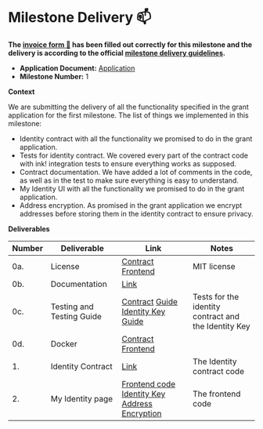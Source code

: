 # Milestone Delivery :mailbox:

**The [invoice form :pencil:](https://docs.google.com/forms/d/e/1FAIpQLSfmNYaoCgrxyhzgoKQ0ynQvnNRoTmgApz9NrMp-hd8mhIiO0A/viewform) has been filled out correctly for this milestone and the delivery is according to the official [milestone delivery guidelines](https://github.com/w3f/Grants-Program/blob/master/docs/Support%20Docs/milestone-deliverables-guidelines.md).**

- **Application Document:** [Application](https://github.com/w3f/Grants-Program/blob/master/applications/Dotflow.md)
- **Milestone Number:** 1

**Context**

We are submitting the delivery of all the functionality specified in the grant application for the first milestone.
The list of things we implemented in this milestone:

- Identity contract with all the functionality we promised to do in the grant application.
- Tests for identity contract. We covered every part of the contract code with ink! integration tests to ensure everything works as supposed.
- Contract documentation. We have added a lot of comments in the code, as well as in the test to make sure everything is easy to understand.
- My Identity UI with all the functionality we promised to do in the grant application.
- Address encryption. As promised in the grant application we encrypt addresses before storing them in the identity contract to ensure privacy.

**Deliverables**

| Number | Deliverable               | Link                                                                                                                                                                                                                                                                                                                                                 | Notes                                                |
| ------ | ------------------------- | ---------------------------------------------------------------------------------------------------------------------------------------------------------------------------------------------------------------------------------------------------------------------------------------------------------------------------------------------------- | ---------------------------------------------------- |
| 0a.    | License                   | [Contract](https://github.com/TheDotflow/dotflow-ink/blob/main/LICENSE) [Frontend](https://github.com/TheDotflow/dotflow-ui/blob/main/LICENSE)                                                                                                                                                                                                       | MIT license                                          |
| 0b.    | Documentation             | [Link](https://github.com/TheDotflow/dotflow-ink/blob/main/README.md)                                                                                                                                                                                                                                                                                |                                                      |
| 0c.    | Testing and Testing Guide | [Contract](https://github.com/TheDotflow/dotflow-ink/blob/main/contracts/identity/tests.rs) [Guide](https://github.com/TheDotflow/dotflow-ink#build--test-locally) [Identity Key](https://github.com/TheDotflow/dotflow-ui/blob/main/__tests__/identityKey.test.ts) [Guide](https://github.com/TheDotflow/dotflow-ui#set-up-development-environment) | Tests for the identity contract and the Identity Key |
| 0d.    | Docker                    | [Contract](https://github.com/TheDotflow/dotflow-ink#docker) [Frontend](https://github.com/TheDotflow/dotflow-ui#run-with-docker)                                                                                                                                                                                                                    |                                                      |
| 1.     | Identity Contract         | [Link](https://github.com/TheDotflow/dotflow-ink/blob/main/contracts/identity/lib.rs)                                                                                                                                                                                                                                                                | The Identity contract code                           |
| 2.     | My Identity page          | [Frontend code](https://github.com/TheDotflow/dotflow-ui/tree/main/src) [Identity Key](https://github.com/TheDotflow/dotflow-ui/pull/15) [Address Encryption](https://github.com/TheDotflow/dotflow-ui/pull/21)                                                                                                                                      | The frontend code                                    |
